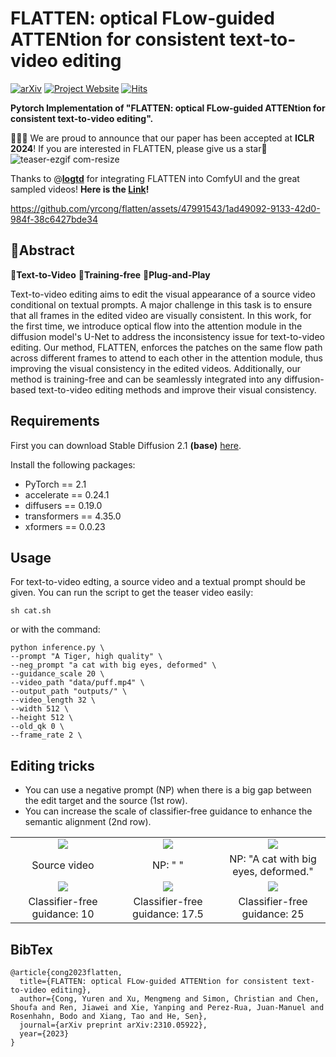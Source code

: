 # FLATTEN: optical FLow-guided ATTENtion for consistent text-to-video editing
[![arXiv](https://img.shields.io/badge/arXiv-2310.05922-b31b1b.svg)](https://arxiv.org/abs/2310.05922)
[![Project Website](https://img.shields.io/badge/Project-Website-orange)](https://flatten-video-editing.github.io/) 
[![Hits](https://hits.seeyoufarm.com/api/count/incr/badge.svg?url=https%3A%2F%2Fgithub.com%2Fyrcong%2Fflatten%2F&count_bg=%2379C83D&title_bg=%23555555&icon=&icon_color=%23E7E7E7&title=visitors&edge_flat=false)](https://hits.seeyoufarm.com)

**Pytorch Implementation of "FLATTEN: optical FLow-guided ATTENtion for consistent text-to-video editing".**

🎊🎊🎊 We are proud to announce that our paper has been accepted at **ICLR 2024**! If you are interested in FLATTEN, please give us a star😬
![teaser-ezgif com-resize](https://github.com/yrcong/flatten/assets/47991543/4f92f2bd-e4e9-4710-82b3-6efd36c27f46)

Thanks to @[**logtd**](https://github.com/logtd) for integrating FLATTEN into ComfyUI and the great sampled videos! **Here is the [Link](https://github.com/logtd/ComfyUI-FLATTEN?tab=readme-ov-file)!**

https://github.com/yrcong/flatten/assets/47991543/1ad49092-9133-42d0-984f-38c6427bde34


## 📖Abstract
🚩**Text-to-Video** 🚩**Training-free** 🚩**Plug-and-Play**<br>

Text-to-video editing aims to edit the visual appearance of a source video conditional on textual prompts. A major challenge in this task is to ensure that all frames in the edited video are visually consistent. In this work, for the first time, we introduce optical flow into the attention module in the diffusion model's U-Net to address the inconsistency issue for text-to-video editing. Our method, FLATTEN, enforces the patches on the same flow path across different frames to attend to each other in the attention module, thus improving the visual consistency in the edited videos. Additionally, our method is training-free and can be seamlessly integrated into any diffusion-based text-to-video editing methods and improve their visual consistency.

## Requirements
First you can download Stable Diffusion 2.1 **(base)** [here](https://huggingface.co/stabilityai/stable-diffusion-2-1-base).

Install the following packages:
- PyTorch == 2.1
- accelerate == 0.24.1
- diffusers == 0.19.0
- transformers == 4.35.0
- xformers == 0.0.23

## Usage
For text-to-video edting, a source video and a textual prompt should be given. You can run the script to get the teaser video easily:
```
sh cat.sh
```
or with the command:
```
python inference.py \
--prompt "A Tiger, high quality" \
--neg_prompt "a cat with big eyes, deformed" \
--guidance_scale 20 \
--video_path "data/puff.mp4" \
--output_path "outputs/" \
--video_length 32 \
--width 512 \
--height 512 \
--old_qk 0 \
--frame_rate 2 \
```

## Editing tricks
-  You can use a negative prompt (NP) when there is a big gap between the edit target and the source (1st row).
-  You can increase the scale of classifier-free guidance to enhance the semantic alignment (2nd row).

<table class="center">
<tr>
  <td width=30% align="center"><img src="data/source.gif" raw=true></td>
  <td width=30% align="center"><img src="data/tiger_empty.gif" raw=true></td>
	<td width=30% align="center"><img src="data/tiger_neg.gif" raw=true></td>
</tr>
<tr>
  <td width=30% align="center">Source video</td>
  <td width=30% align="center">NP: " "</td>
  <td width=30% align="center">NP: "A cat with big eyes, deformed."</td>
</tr>
<tr>
  <td width=30% align="center"><img src="data/guidance10.gif" raw=true></td>
  <td width=30% align="center"><img src="data/guidance17.5.gif" raw=true></td>
	<td width=30% align="center"><img src="data/guidance20.gif" raw=true></td>
</tr>
<tr>
  <td width=30% align="center">Classifier-free guidance: 10</td>
  <td width=30% align="center">Classifier-free guidance: 17.5</td>
  <td width=30% align="center">Classifier-free guidance: 25</td>
</tr>
</table>


## BibTex
```
@article{cong2023flatten,
  title={FLATTEN: optical FLow-guided ATTENtion for consistent text-to-video editing},
  author={Cong, Yuren and Xu, Mengmeng and Simon, Christian and Chen, Shoufa and Ren, Jiawei and Xie, Yanping and Perez-Rua, Juan-Manuel and Rosenhahn, Bodo and Xiang, Tao and He, Sen},
  journal={arXiv preprint arXiv:2310.05922},
  year={2023}
}
```
